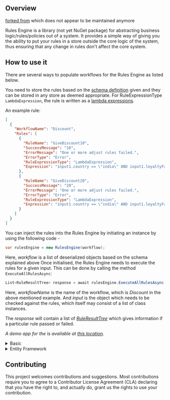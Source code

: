 ## Overview

[forked from](https://github.com/microsoft/RulesEngine) which does not appear to be maintained anymore

Rules Engine is a library (not yet NuGet package) for abstracting business logic/rules/policies out of a system. It provides a simple way of giving you the ability to put your rules in a store outside the core logic of the system, thus ensuring that any change in rules don't affect the core system.

## How to use it

There are several ways to populate workflows for the Rules Engine as listed below.

You need to store the rules based on the [schema definition](https://github.com/asulwer/RulesEngine/blob/main/schema/workflow-schema.json) given and they can be stored in any store as deemed appropriate. For RuleExpressionType `LambdaExpression`, the rule is written as a [lambda expressions](https://docs.microsoft.com/en-us/dotnet/csharp/programming-guide/statements-expressions-operators/lambda-expressions).

An example rule:

```json
[
  {
    "WorkflowName": "Discount",
    "Rules": [
      {
        "RuleName": "GiveDiscount10",
        "SuccessMessage": "10",
        "ErrorMessage": "One or more adjust rules failed.",
        "ErrorType": "Error",
        "RuleExpressionType": "LambdaExpression",
        "Expression": "input1.country == \"india\" AND input1.loyaltyFactor <= 2 AND input1.totalPurchasesToDate >= 5000"
      },
      {
        "RuleName": "GiveDiscount20",
        "SuccessMessage": "20",
        "ErrorMessage": "One or more adjust rules failed.",
        "ErrorType": "Error",
        "RuleExpressionType": "LambdaExpression",
        "Expression": "input1.country == \"india\" AND input1.loyaltyFactor >= 3 AND input1.totalPurchasesToDate >= 10000"
      }
    ]
  }
]
```

You can inject the rules into the Rules Engine by initiating an instance by using the following code - 

```c#
var rulesEngine = new RulesEngine(workflow);
```
Here, *workflow* is a list of deserialized objects based on the schema explained above
Once initialised, the Rules Engine needs to execute the rules for a given input. This can be done by calling the method `ExecuteAllRulesAsync`: 

```c#
List<RuleResultTree> response = await rulesEngine.ExecuteAllRulesAsync(workflowName, input);
```

Here, *workflowName* is the name of the workflow, which is *Discount* in the above mentioned example. And *input* is the object which needs to be checked against the rules,  which itself may consist of a list of class instances.

The *response* will contain a list of [*RuleResultTree*](https://github.com/asulwer/RulesEngine/blob/main/src/RulesEngine/Models/RuleResultTree.cs) which gives information if a particular rule passed or failed. 

_A demo app for the is available at [this location](https://github.com/asulwer/RulesEngine/tree/main/demo)._

<details>

<summary>Basic</summary>

A simple example via code only is as follows:

```c#
List<Rule> rules = new List<Rule>();

Rule rule = new Rule();
rule.RuleName = "Test Rule";
rule.SuccessEvent = "Count is within tolerance.";
rule.ErrorMessage = "Over expected.";
rule.Expression = "count < 3";
rule.RuleExpressionType = RuleExpressionType.LambdaExpression;
rules.Add(rule);

var workflows = new List<Workflow>();

Workflow exampleWorkflow = new Workflow();
exampleWorkflow.WorkflowName = "Example Workflow";
exampleWorkflow.Rules = rules;

workflows.Add(exampleWorkflow);

var bre = new RulesEngine.RulesEngine(workflows.ToArray());
```

[Additional Examples](https://github.com/asulwer/RulesEngine/tree/main/demo/DemoApp/Demos)

</details>

<details>

<summary>Entity Framework</summary>

Consuming Entity Framework and populating the Rules Engine is shown in the [EFDemo class](https://github.com/asulwer/RulesEngine/blob/main/demo/DemoApp/Demos/EF.cs) with Workflow rules populating the array and passed to the Rules Engine, The Demo App includes an example [RulesEngineDemoContext](https://github.com/asulwer/RulesEngine/blob/main/demo/DemoApp/Demos/RulesEngineContext.cs) using SQLite and could be swapped out for another provider.

```c#
var wfr = db.Workflows.Include(i => i.Rules).ThenInclude(i => i.Rules).ToArray();
var bre = new RulesEngine.RulesEngine(wfr, null);
```

*Note: For each level of nested rules expected, a ThenInclude query appended will be needed as shown above.*
</details>

## Contributing

This project welcomes contributions and suggestions.  Most contributions require you to agree to a
Contributor License Agreement (CLA) declaring that you have the right to, and actually do, grant us
the rights to use your contribution.
